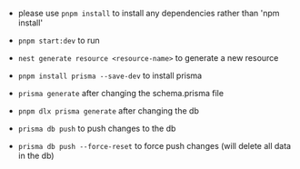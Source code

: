 - please use `pnpm install` to install any dependencies rather than 'npm install'

- `pnpm start:dev` to run

- `nest generate resource <resource-name>` to generate a new resource

- `pnpm install prisma --save-dev` to install prisma
- `prisma generate` after changing the schema.prisma file

- `pnpm dlx prisma generate` after changing the db
- `prisma db push` to push changes to the db
- `prisma db push --force-reset` to force push changes (will delete all data in the db)